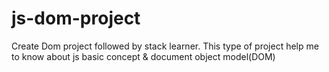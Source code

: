 # js-dom-project
Create Dom project followed by stack learner. This type of project help me to know about js basic concept & document object model(DOM) 
